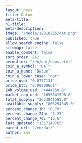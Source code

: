 ```yaml
---
layout: news
title: Datum
meta-title: 
h1-title: 
meta-description: 
image: "/media/12318265/dat.png"
published: true
allow_search_engine: false
sitemap: false
enable_comment: false
sort_order: 242
permalink: "/en/dat/news.html"
coin_a_symbol: "DAT"
coin_a_name: "Datum"
coin_a_lower_case: "dat"
price_usd: "0.0777131"
price_btc: "0.00000661"
24h_volume_usd: "4444250.0"
market_cap_usd: "2653841598.0"
total_supply: "2653841598.0"
available_supply: "806254545.0"
percent_change_1h: "0.79"
percent_change_24h: "3.25"
percent_change_7d: "16.6"
last_updated: "1517140765"
parent-url: "/en/dat/"
author: Sam
---
```


